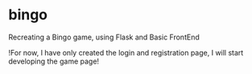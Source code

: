 # bingo
Recreating a Bingo game, using Flask and Basic FrontEnd

!For now, I have only created the login and registration page, I will start developing the game page!
